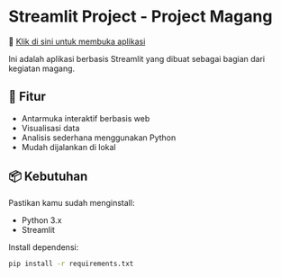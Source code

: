 # Streamlit Project - Project Magang

🔗 [Klik di sini untuk membuka aplikasi](https://project-magang-yjy2vt6y6rafu6eeaztkex.streamlit.app/)

Ini adalah aplikasi berbasis Streamlit yang dibuat sebagai bagian dari kegiatan magang.

## 🚀 Fitur

- Antarmuka interaktif berbasis web
- Visualisasi data
- Analisis sederhana menggunakan Python
- Mudah dijalankan di lokal

## 📦 Kebutuhan

Pastikan kamu sudah menginstall:

- Python 3.x
- Streamlit

Install dependensi:

```bash
pip install -r requirements.txt
```
